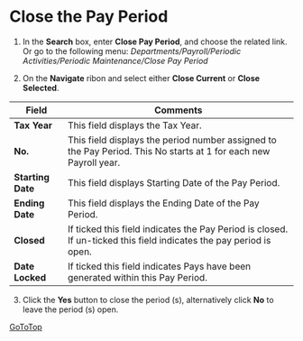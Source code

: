 # Close the Pay Period

1.  In the **Search** box, enter **Close Pay Period**, and choose the related link.  Or go to the following menu:  *Departments/Payroll/Periodic Activities/Periodic Maintenance/Close Pay Period*
 
 
2.  On the **Navigate** ribon and select either **Close Current** or **Close Selected**.
  
|Field|	Comments|
|---|---|
|**Tax Year**|	This field displays the Tax Year.|
|**No.**	|This field displays the period number assigned to the Pay Period. This No starts at 1 for each new Payroll year.|
|**Starting Date**	|This field displays Starting Date of the Pay Period.|
|**Ending Date**|	This field displays the Ending Date of the Pay Period.|
|**Closed**|	If ticked this field indicates the Pay Period is closed.  If un-ticked this field indicates the pay period is open.|
|**Date Locked**	|If ticked this field indicates Pays have been generated within this Pay Period.|

 3.  Click the **Yes** button to close the period (s), alternatively click **No** to leave the period (s) open.


[GoToTop](#close-the-pay-period)

